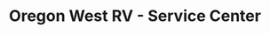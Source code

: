 ---
title: "Oregon West RV - Service Center"
url: /creswell/oregon-west-rv-service-center/
shop: Autowerkstatt
---